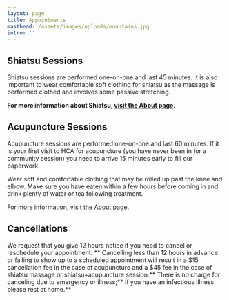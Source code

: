 ```yaml
---
layout: page
title: Appointments
masthead: /assets/images/uploads/mountains.jpg
intro: ''
---
```

## Shiatsu Sessions

Shiatsu sessions are performed one-on-one and last 45 minutes.  It is also important to wear comfortable soft clothing for shiatsu as the massage is performed clothed and involves some passive stretching.

**For more information about Shiatsu, [visit the About page](/about/).**

## **Acupuncture Sessions**

Acupuncture sessions are performed one-on-one and last 60 minutes.  If it is your first visit to HCA for acupuncture (you have never been in for a community session) you need to arrive 15 minutes early to fill our paperwork.

Wear soft and comfortable clothing that may be rolled up past the knee and elbow.  Make sure you have eaten within a few hours before coming in and drink plenty of water or tea following treatment.

For more information, [visit the About page](http://www.heartlandacu.com/about). 

## Cancellations

We request that you give 12 hours notice if you need to cancel or reschedule your appointment. ** Cancelling less than 12 hours in advance or failing to show up to a scheduled appointment will result in a $15 cancellation fee in the case of acupuncture and a $45 fee in the case of shiatsu massage or shiatsu+acupuncture session.** There is no charge for canceling due to emergency or illness;** if you have an infectious illness please rest at home.**
